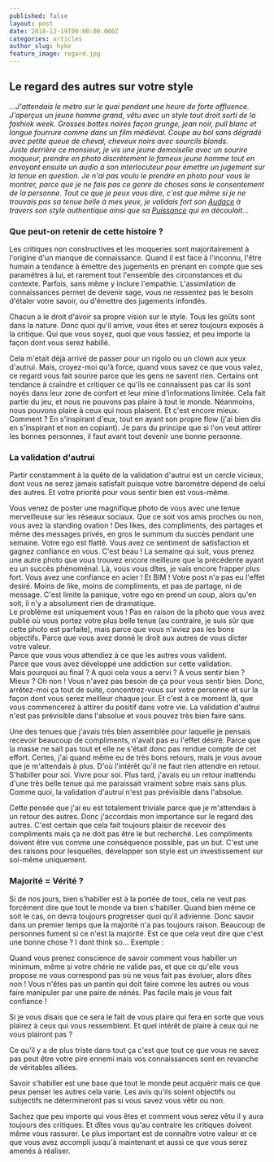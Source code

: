 ```yaml
---
published: false
layout: post
date: 2018-12-19T00:00:00.000Z
categories: articles
author_slug: hyke
feature_image: regard.jpg
---
```

## Le regard des autres sur votre style

*...J'attendais le métro sur le quai pendant une heure de forte affluence. J'aperçus un jeune homme grand, vêtu avec un style tout droit sorti de la fashiok week. Grosses bottes noires façon grunge, jean noir, pull blanc et longue fourrure comme dans un film médiéval. Coupe au bol sans dégradé avec petite queue de cheval, cheveux noirs avec sourcils blonds.  
Juste derrière ce monsieur, je vis une jeune demoiselle avec un sourire moqueur, prendre en photo discrètement le fameux jeune homme tout en envoyant ensuite un audio à son interlocuteur pour émettre un jugement sur la tenue en question.
Je n'ai pas voulu le prendre en photo pour vous le montrer, parce que je ne fais pas ce genre de choses sans le consentement de la personne. Tout ce que je peux vous dire, c'est que même si je ne trouvais pas sa tenue belle à mes yeux, je validais fort son [Audace](http://www.crevardstyle.com/La-Chance-Selon-Hyke-part-3) à travers son style authentique ainsi que sa [Puissance](http://www.crevardstyle.com/La-Puissance-du-Style) qui en découlait...*

### Que peut-on retenir de cette histoire ?

Les critiques non constructives et les moqueries sont majoritairement à l'origine d'un manque de connaissance. Quand il est face à l'inconnu, l'être humain a tendance à émettre des jugements en prenant en compte que ses paramètres à lui, et rarement tout l'ensemble des circonstances et du contexte. Parfois, sans même y inclure l'empathie.
L'assimilation de connaissances permet de devenir sage, vous ne ressentez pas le besoin d'étaler votre savoir, ou d'émettre des jugements infondés.

Chacun a le droit d'avoir sa propre vision sur le style. Tous les goûts sont dans la nature. Donc quoi qu'il arrive, vous êtes et serez toujours exposés à la critique. Qui que vous soyez, quoi que vous fassiez, et peu importe la façon dont vous serez habillé.

Cela m'était déjà arrivé de passer pour un rigolo ou un clown aux yeux d'autrui. Mais, croyez-moi qu'à force, quand vous savez ce que vous valez, ce regard vous fait sourire parce que les gens ne savent rien. Certains ont tendance à craindre et critiquer ce qu'ils ne connaissent pas car ils sont noyés dans leur zone de confort et leur mine d'informations limitée. Cela fait partie du jeu, et nous ne pouvons pas plaire à tout le monde. 
Néanmoins, nous pouvons plaire à ceux qui nous plaisent. Et c'est encore mieux. Comment ? En s'inspirant d'eux, tout en ayant son propre flow (j'ai bien dis en s'inspirant et non en copiant). Je pars du principe que si l'on veut attirer les bonnes personnes, il faut avant tout devenir une bonne personne.

### La validation d'autrui

Partir constamment à la quête de la validation d'autrui est un cercle vicieux, dont vous ne serez jamais satisfait puisque votre baromètre dépend de celui des autres. Et votre priorité pour vous sentir bien est vous-même.

Vous venez de poster une magnifique photo de vous avec une tenue merveilleuse sur les réseaux sociaux. Que ce soit vos amis proches ou non, vous avez la standing ovation ! Des likes, des compliments, des partages et même des messages privés, en gros le summum du succès pendant une semaine. Votre ego est flatté. Vous avez ce sentiment de satisfaction et gagnez confiance en vous. C'est beau !
La semaine qui suit, vous prenez une autre photo que vous trouvez encore meilleure que la précédente ayant eu un succès phénoménal. Là, vous vous dîtes, je vais encore frapper plus fort. Vous avez une confiance en acier ! Et BIM ! Votre post n'a pas eu l'effet desiré. Moins de like, moins de compliments, et pas de partage, ni de message. C'est limite la panique, votre ego en prend un coup, alors qu'en soit, il n'y a absolument rien de dramatique.  
Le problème est uniquement vous ! Pas en raison de la photo que vous avez publié où vous portez votre plus belle tenue (au contraire, je suis sûr que cette photo est parfaite), mais parce que vous n'aviez pas les bons objectifs.  Parce que vous avez donné le droit aux autres de vous dicter votre valeur.  
Parce que vous vous attendiez à ce que les autres vous valident.  
Parce que vous avez développé une addiction sur cette validation.  
Mais pourquoi au final ? A quoi cela vous a servi ? A vous sentir bien ? Mieux ? Oh non ! Vous n'avez pas besoin de ça pour vous sentir bien. Donc, arrêtez-moi ça tout de suite, concentrez-vous sur votre personne et sur la façon dont vous serez meilleur chaque jour. Et c'est à ce moment là, que vous commencerez à attirer du positif dans votre vie. La validation d'autrui n'est pas prévisible dans l'absolue et vous pouvez très bien faire sans.

Une des tenues que j'avais très bien assemblée pour laquelle je pensais recevoir beaucoup de compliments, n'avait pas eu l'effet désiré. Parce que la masse ne sait pas tout et elle ne s'était donc pas rendue compte de cet effort. Certes, j'ai quand même eu de très bons retours, mais je vous avoue que je m'attendais à plus. D'où l'intérêt qu'il ne faut rien attendre en retour. S'habiller pour soi. Vivre pour soi.
Plus tard, j'avais eu un retour inattendu d'une très belle tenue qui me paraissait vraiment sobre mais sans plus. Comme quoi, la validation d'autrui n'est pas prévisible dans l'absolue. 

Cette pensée que j'ai eu est totalement triviale parce que je m'attendais à un retour des autres. Donc j'accordais mon importance sur le regard des autres. C'est certain que cela fait toujours plaisir de recevoir des compliments mais ça ne doit pas être le but recherché. Les compliments doivent être vus comme une conséquence possible, pas un but. C'est une des raisons pour lesquelles, développer son style est un investissement sur soi-même uniquement. 

### Majorité = Vérité ?

Si de nos jours, bien s'habiller est à la portée de tous, cela ne veut pas forcément dire que tout le monde va bien s'habiller. Quand bien même ce soit le cas, on devra toujours progresser quoi qu'il advienne. Donc savoir dans un premier temps que la majorité n'a pas toujours raison.
Beaucoup de personnes fument si ce n'est la majorité. Est ce que cela veut dire que c'est une bonne chose ? I dont think so...
Exemple : 


Quand vous prenez conscience de savoir comment vous habiller un minimum, même si votre chérie ne valide pas, et que ce qu'elle vous propose ne vous correspond pas où ne vous fait pas évoluer, alors dîtes non ! Vous n'êtes pas un pantin qui doit faire comme les autres ou vous faire manipuler par une paire de nénés. Pas facile mais je vous fait confiance !



Si je vous disais que ce sera le fait de vous plaire qui fera en sorte que vous plairez à ceux qui vous ressemblent. Et quel intérêt de plaire à ceux qui ne vous plairont pas ?

Ce qu'il y a de plus triste dans tout ça c'est que tout ce que vous ne savez pas peut être votre pire ennemi mais vos connaissances sont en revanche de véritables alliées.

Savoir s'habiller est une base que tout le monde peut acquérir mais ce que peux penser les autres cela varie. Les avis qu'ils soient objectifs ou subjectifs ne détermineront pas si vous savez vous vêtir ou non. 

Sachez que peu importe qui vous êtes et comment vous serez vêtu il y aura toujours des critiques. Et dîtes vous qu'au contraire les critiques doivent même vous rassurer. Le plus important est de connaître votre valeur et ce que vous avez accompli jusqu'à maintenant et aussi ce que vous serez amenés à réaliser. 



